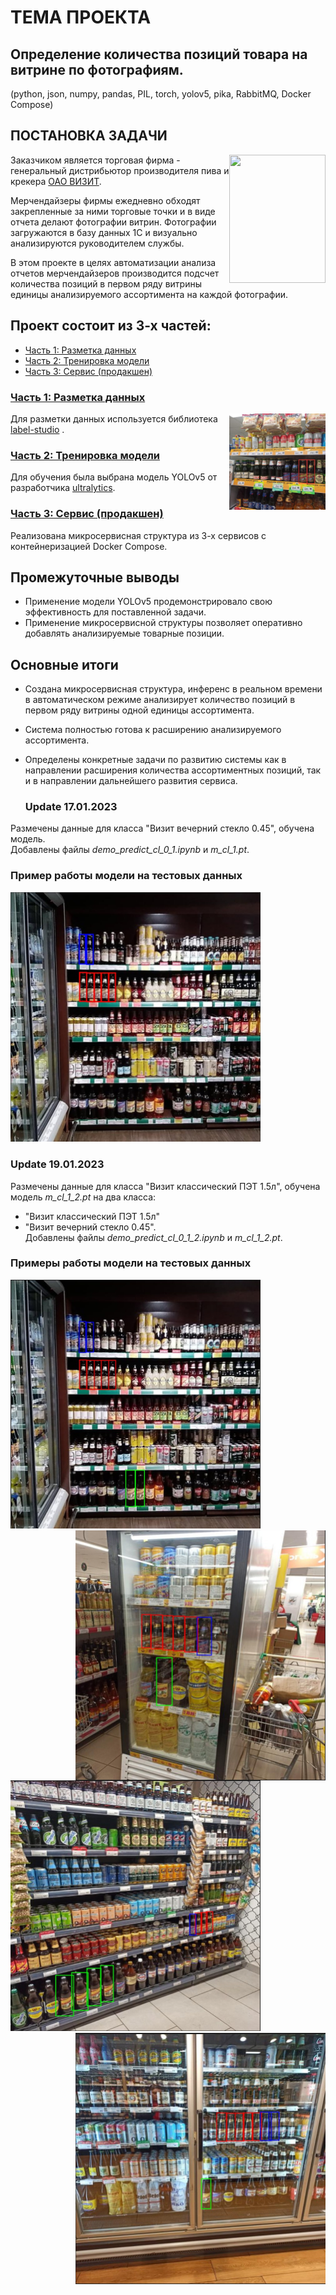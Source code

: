 # ТЕМА ПРОЕКТА  
## Определение количества позиций товара на витрине по фотографиям. 
(python, json, numpy, pandas, PIL, torch, yolov5, pika, RabbitMQ, Docker Compose)
## ПОСТАНОВКА ЗАДАЧИ

<img align="right" width="154" height="205" src=img/4.jpg>

Заказчиком является торговая фирма - генеральный дистрибьютор производителя пива и крекера [ОАО ВИЗИТ](https://www.vizitbeer.ru/).


Мерчендайзеры фирмы ежедневно обходят закрепленные за ними торговые точки и в виде отчета делают фотографии витрин. Фотографии загружаются в базу данных 1С и визуально анализируются руководителем службы.

В этом проекте в целях автоматизации анализа отчетов мерчендайзеров производится подсчет количества позиций в первом ряду витрины единицы анализируемого ассортимента на каждой фотографии.  


## Проект состоит из 3-х частей:

- [Часть 1: Разметка данных](https://github.com/Yyalexx/detecting-beer/tree/master/part_1_data_labeling)
- [Часть 2: Тренировка модели](https://github.com/Yyalexx/detecting-beer/tree/master/part_2_model_training)  
- [Часть 3: Сервис (продакшен)](https://github.com/Yyalexx/detecting-beer/tree/master/part_3_microservice_architecture)  
### [Часть 1: Разметка данных](https://github.com/Yyalexx/detecting-beer/tree/master/part_1_data_labeling)  
<img align="right" width="154" height="154" src=./img/predict_samples/18.jpg>  

Для разметки данных используется библиотека [label-studio](https://labelstud.io/) .
### [Часть 2: Тренировка модели](https://github.com/Yyalexx/detecting-beer/tree/master/part_2_model_training)  
Для обучения была выбрана модель YOLOv5 от разработчика [ultralytics](https://ultralytics.com/).  
### [Часть 3: Сервис (продакшен)](https://github.com/Yyalexx/detecting-beer/tree/master/part_3_microservice_architecture)  
Реализована микросервисная структура из 3-х сервисов с контейнеризацией Docker Compose.  
## Промежуточные выводы  
- Применение модели YOLOv5 продемонстрировало свою эффективность для поставленной задачи. 
- Применение микросервисной структуры позволяет оперативно добавлять анализируемые товарные позиции.  
## Основные итоги  
- Создана микросервисная структура, инференс в реальном времени в автоматическом режиме анализирует количество позиций в первом ряду витрины одной единицы ассортимента.  
- Система полностью готова к расширению анализируемого ассортимента.
- Определены конкретные задачи по развитию системы как в направлении расширения количества ассортиментных позиций, так и в направлении дальнейшего развития сервиса.  
  
  
  ### Update 17.01.2023  
Размечены данные для класса "Визит вечерний стекло 0.45", обучена модель.  
Добавлены файлы *demo_predict_cl_0_1.ipynb* и *m_cl_1.pt*.  
### Пример работы модели на тестовых данных

<img align="" width="400" height="" src=./img/predict_samples/20.jpg> 
  
  ### Update 19.01.2023  
Размечены данные для класса "Визит классический ПЭТ 1.5л", обучена модель *m_cl_1_2.pt* на два класса:  
- "Визит классический ПЭТ 1.5л"
- "Визит вечерний стекло 0.45".  
Добавлены файлы *demo_predict_cl_0_1_2.ipynb* и *m_cl_1_2.pt*.  
### Примеры работы модели на тестовых данных

<img align="" width="400" height="" src=./img/predict_samples/27.jpg> 
<img align="right" width="400" height="" src=./img/predict_samples/25.jpg> 
<img align="" width="400" height="" src=./img/predict_samples/26.jpg> 
<img align="right" width="400" height="" src=./img/predict_samples/24.jpg> 
